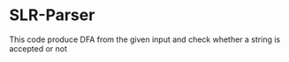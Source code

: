 # SLR-Parser
This code produce DFA from the given input and check whether a string is accepted or not
